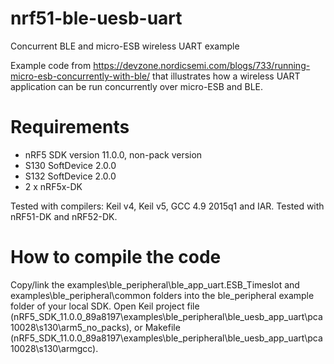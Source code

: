 # nrf51-ble-uesb-uart
Concurrent BLE and micro-ESB wireless UART example

Example code from https://devzone.nordicsemi.com/blogs/733/running-micro-esb-concurrently-with-ble/
that illustrates how a wireless UART application can be run concurrently over micro-ESB and BLE.

# Requirements
- nRF5 SDK version 11.0.0, non-pack version
- S130 SoftDevice 2.0.0 
- S132 SoftDevice 2.0.0
- 2 x nRF5x-DK 

Tested with compilers: Keil v4, Keil v5, GCC 4.9 2015q1 and IAR.
Tested with nRF51-DK and nRF52-DK.

# How to compile the code
Copy/link the examples\ble_peripheral\ble_app_uart.ESB_Timeslot and examples\ble_peripheral\common folders into the ble_peripheral example folder of your local SDK.
Open Keil project file (nRF5_SDK_11.0.0_89a8197\examples\ble_peripheral\ble_uesb_app_uart\pca10028\s130\arm5_no_packs), or Makefile (nRF5_SDK_11.0.0_89a8197\examples\ble_peripheral\ble_uesb_app_uart\pca10028\s130\armgcc).
